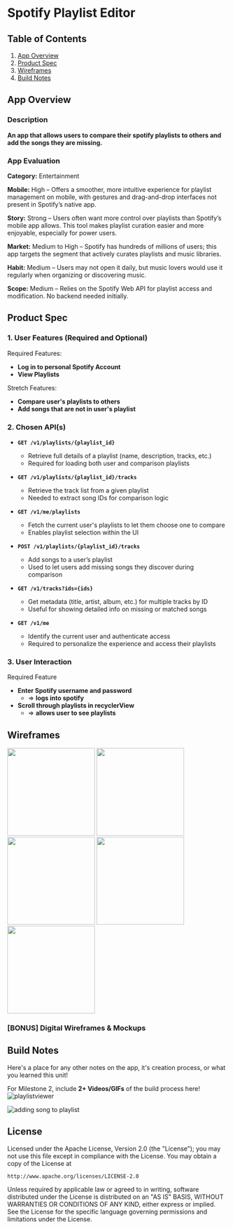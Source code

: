 # **Spotify Playlist Editor**

## Table of Contents

1. [App Overview](#App-Overview)
1. [Product Spec](#Product-Spec)
1. [Wireframes](#Wireframes)
1. [Build Notes](#Build-Notes)

## App Overview

### Description 

**An app that allows users to compare their spotify playlists to others and add the songs they are missing.**

### App Evaluation

<!-- Evaluation of your app across the following attributes -->

**Category:** Entertainment

**Mobile:** High – Offers a smoother, more intuitive experience for playlist management on mobile, with gestures and drag-and-drop interfaces not present in Spotify’s native app.

**Story:** Strong – Users often want more control over playlists than Spotify’s mobile app allows. This tool makes playlist curation easier and more enjoyable, especially for power users.

**Market:** Medium to High – Spotify has hundreds of millions of users; this app targets the segment that actively curates playlists and music libraries.

**Habit:** Medium – Users may not open it daily, but music lovers would use it regularly when organizing or discovering music.

**Scope:** Medium – Relies on the Spotify Web API for playlist access and modification. No backend needed initially.

## Product Spec

### 1. User Features (Required and Optional)

Required Features:

- **Log in to personal Spotify Account**
- **View Playlists**

Stretch Features:

- **Compare user's playlists to others**
- **Add songs that are not in user's playlist**

### 2. Chosen API(s)

- **`GET /v1/playlists/{playlist_id}`**
    - Retrieve full details of a playlist (name, description, tracks, etc.)
    - Required for loading both user and comparison playlists
- **`GET /v1/playlists/{playlist_id}/tracks`**

    - Retrieve the track list from a given playlist
    - Needed to extract song IDs for comparison logic

- **`GET /v1/me/playlists`**

    - Fetch the current user's playlists to let them choose one to compare
    - Enables playlist selection within the UI

- **`POST /v1/playlists/{playlist_id}/tracks`**

    - Add songs to a user’s playlist
    - Used to let users add missing songs they discover during comparison

- **`GET /v1/tracks?ids={ids}`**
    - Get metadata (title, artist, album, etc.) for multiple tracks by ID
    - Useful for showing detailed info on missing or matched songs

- **`GET /v1/me`**

    - Identify the current user and authenticate access
    - Required to personalize the experience and access their playlists

### 3. User Interaction

Required Feature

- **Enter Spotify username and password**
  - => **logs into spotify**
- **Scroll through playlists in recyclerView**
  - => **allows user to see playlists**

## Wireframes

<!-- Add picture of your hand sketched wireframes in this section -->
<p float="left">
  <img src="https://raw.githubusercontent.com/Codepath-Android-SpotifyApp/Spotify-Playlists-App/refs/heads/main/wire_1.jpg?token=GHSAT0AAAAAADIWE6I7ZJDX63BTQNZAIL522ESY3NA" width="200" />
  <img src="https://raw.githubusercontent.com/Codepath-Android-SpotifyApp/Spotify-Playlists-App/refs/heads/main/wire_2.jpg?token=GHSAT0AAAAAADIWE6I7UQKOGGQ6D5GTIORK2ESWFDQ" width="200" />
  <img src="https://raw.githubusercontent.com/Codepath-Android-SpotifyApp/Spotify-Playlists-App/refs/heads/main/wire_3.jpg?token=GHSAT0AAAAAADIWE6I7SLBCJDOKDP24NJYU2ESWFUQ" width="200" />
  <img src="https://raw.githubusercontent.com/Codepath-Android-SpotifyApp/Spotify-Playlists-App/refs/heads/main/wire_4.jpg?token=GHSAT0AAAAAADIWE6I7DRZYSGK4TMTBIWXC2ESWF3Q" width="200" />
  <img src="https://raw.githubusercontent.com/Codepath-Android-SpotifyApp/Spotify-Playlists-App/refs/heads/main/wire_5.jpg?token=GHSAT0AAAAAADIWE6I6FZXQDZEZ6VIIPBVE2ESWHBA" width="200" />
</p>



### [BONUS] Digital Wireframes & Mockups

## Build Notes

Here's a place for any other notes on the app, it's creation 
process, or what you learned this unit!  

For Milestone 2, include **2+ Videos/GIFs** of the build process here!
![playlistviewer](https://github.com/Codepath-Android-SpotifyApp/Spotify-Playlists-App/blob/main/1playlistviewer.gif)

![adding song to playlist](https://github.com/Codepath-Android-SpotifyApp/Spotify-Playlists-App/blob/main/2addingsong.gif)
## License



Licensed under the Apache License, Version 2.0 (the "License");
you may not use this file except in compliance with the License.
You may obtain a copy of the License at

    http://www.apache.org/licenses/LICENSE-2.0

Unless required by applicable law or agreed to in writing, software
distributed under the License is distributed on an "AS IS" BASIS,
WITHOUT WARRANTIES OR CONDITIONS OF ANY KIND, either express or implied.
See the License for the specific language governing permissions and
limitations under the License.
